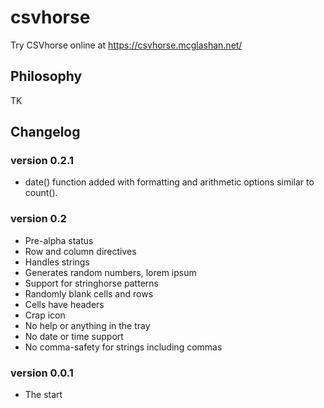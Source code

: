 # csvhorse

Try CSVhorse online at https://csvhorse.mcglashan.net/

## Philosophy

TK

## Changelog

### version 0.2.1
* date() function added with formatting and arithmetic options similar to count().

### version 0.2
* Pre-alpha status
* Row and column directives
* Handles strings
* Generates random numbers, lorem ipsum
* Support for stringhorse patterns
* Randomly blank cells and rows
* Cells have headers
* Crap icon
* No help or anything in the tray
* No date or time support
* No comma-safety for strings including commas

### version 0.0.1
* The start
